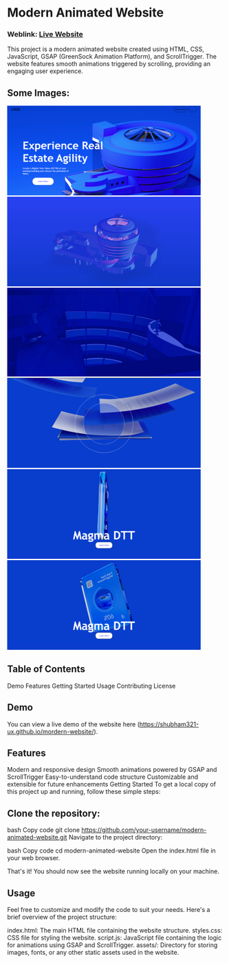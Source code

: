 # Modern Animated Website

### Weblink: [Live Website](https://shubham321-ux.github.io/mordern-website/)

This project is a modern animated website created using HTML, CSS, JavaScript, GSAP (GreenSock Animation Platform), and ScrollTrigger. The website features smooth animations triggered by scrolling, providing an engaging user experience.

## Some Images:
 <img width="450px;" src="https://github.com/shubham321-ux/mordern-website/blob/main/modern%201.png?raw=true"/>
<img width="450px;" src="https://github.com/shubham321-ux/mordern-website/blob/main/modern%202.png?raw=true"/>
<img width="450px;" src="https://github.com/shubham321-ux/mordern-website/blob/main/modern%203.png?raw=true"/>
<img width="450px;" src="https://github.com/shubham321-ux/mordern-website/blob/main/modern%204.png?raw=true"/>
<img width="450px;" src="https://github.com/shubham321-ux/mordern-website/blob/main/modern%205.png?raw=true"/>
<img width="450px;" src="https://github.com/shubham321-ux/mordern-website/blob/main/modern%206.png?raw=true"/>




## Table of Contents
Demo
Features
Getting Started
Usage
Contributing
License
## Demo
You can view a live demo of the website here (https://shubham321-ux.github.io/mordern-website/).

## Features
Modern and responsive design
Smooth animations powered by GSAP and ScrollTrigger
Easy-to-understand code structure
Customizable and extensible for future enhancements
Getting Started
To get a local copy of this project up and running, follow these simple steps:

## Clone the repository:

bash
Copy code
git clone https://github.com/your-username/modern-animated-website.git
Navigate to the project directory:

bash
Copy code
cd modern-animated-website
Open the index.html file in your web browser.

That's it! You should now see the website running locally on your machine.

## Usage
Feel free to customize and modify the code to suit your needs. Here's a brief overview of the project structure:

index.html: The main HTML file containing the website structure.
styles.css: CSS file for styling the website.
script.js: JavaScript file containing the logic for animations using GSAP and ScrollTrigger.
assets/: Directory for storing images, fonts, or any other static assets used in the website.
